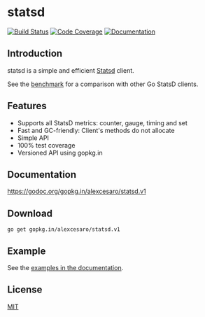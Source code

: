 # statsd
[![Build Status](https://travis-ci.org/alexcesaro/statsd.svg?branch=v1)](https://travis-ci.org/alexcesaro/statsd) [![Code Coverage](http://gocover.io/_badge/gopkg.in/alexcesaro/statsd.v1)](http://gocover.io/gopkg.in/alexcesaro/statsd.v1) [![Documentation](https://godoc.org/gopkg.in/alexcesaro/statsd.v1?status.svg)](https://godoc.org/gopkg.in/alexcesaro/statsd.v1)

## Introduction

statsd is a simple and efficient [Statsd](https://github.com/etsy/statsd)
client.

See the [benchmark](https://github.com/alexcesaro/statsdbench) for a comparison
with other Go StatsD clients.

## Features

- Supports all StatsD metrics: counter, gauge, timing and set
- Fast and GC-friendly: Client's methods do not allocate
- Simple API
- 100% test coverage
- Versioned API using gopkg.in


## Documentation

https://godoc.org/gopkg.in/alexcesaro/statsd.v1


## Download

    go get gopkg.in/alexcesaro/statsd.v1


## Example

See the [examples in the documentation](https://godoc.org/gopkg.in/alexcesaro/statsd.v1#example-package).


## License

[MIT](LICENSE)
